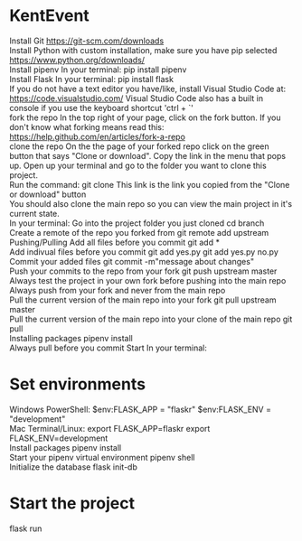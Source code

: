 # KentEvent

Install Git
https://git-scm.com/downloads
<br>
Install Python with custom installation, make sure you have pip selected
https://www.python.org/downloads/
<br>
Install pipenv
In your terminal: 
pip install pipenv
<br>
Install Flask
In your terminal: 
pip install flask
<br>
If you do not have a text editor you have/like, install Visual Studio Code at:
https://code.visualstudio.com/
Visual Studio Code also has a built in console if you use the keyboard shortcut 'ctrl + `'
<br>
fork the repo
In the top right of your page, click on the fork button. 
If you don't know what forking means read this: 
https://help.github.com/en/articles/fork-a-repo
<br>
clone the repo
On the the page of your forked repo click on the green button that says "Clone or download". 
Copy the link in the menu that pops up.
Open up your terminal and go to the folder you want to clone this project.
<br>
Run the command:
git clone 
This link is the link you copied from the "Clone or download" button
<br>
You should also clone the main repo so you can view the main project in it's current state.
<br>
In your terminal: 
Go into the project folder you just cloned
cd branch
<br>
Create a remote of the repo you forked from
git remote add upstream 
Pushing/Pulling
Add all files before you commit
git add *
<br>
Add indivual files before you commit
git add yes.py
git add yes.py no.py
<br>
Commit your added files
git commit -m"message about changes"
<br>
Push your commits to the repo from your fork
git push upstream master
<br>
Always test the project in your own fork before pushing into the main repo
Always push from your fork and never from the main repo
<br>
Pull the current version of the main repo into your fork
git pull upstream master
<br>
Pull the current version of the main repo into your clone of the main repo
git pull
<br>
Installing packages
pipenv install
<br>
Always pull before you commit
Start
In your terminal: 
<br>
# Set environments
Windows PowerShell:
$env:FLASK_APP = "flaskr"
$env:FLASK_ENV = "development"
<br>
Mac Terminal/Linux: 
export FLASK_APP=flaskr
export FLASK_ENV=development
<br>
Install packages
pipenv install
<br>
Start your pipenv virtual environment
pipenv shell
<br>
Initialize the database
flask init-db
<br>
# Start the project
flask run
